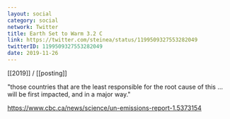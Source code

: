 ```yaml
---
layout: social
category: social
network: Twitter
title: Earth Set to Warm 3.2 C
link: https://twitter.com/steinea/status/1199509327553282049
twitterID: 1199509327553282049
date: 2019-11-26
---
```


[[2019]] / [[posting]]

"those countries that are the least responsible for the root cause of this … will be first impacted, and in a major way."

<https://www.cbc.ca/news/science/un-emissions-report-1.5373154>
